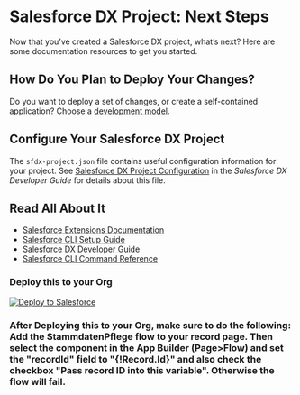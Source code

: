 # Salesforce DX Project: Next Steps

Now that you’ve created a Salesforce DX project, what’s next? Here are some documentation resources to get you started.

## How Do You Plan to Deploy Your Changes?

Do you want to deploy a set of changes, or create a self-contained application? Choose a [development model](https://developer.salesforce.com/tools/vscode/en/user-guide/development-models).

## Configure Your Salesforce DX Project

The `sfdx-project.json` file contains useful configuration information for your project. See [Salesforce DX Project Configuration](https://developer.salesforce.com/docs/atlas.en-us.sfdx_dev.meta/sfdx_dev/sfdx_dev_ws_config.htm) in the _Salesforce DX Developer Guide_ for details about this file.

## Read All About It

- [Salesforce Extensions Documentation](https://developer.salesforce.com/tools/vscode/)
- [Salesforce CLI Setup Guide](https://developer.salesforce.com/docs/atlas.en-us.sfdx_setup.meta/sfdx_setup/sfdx_setup_intro.htm)
- [Salesforce DX Developer Guide](https://developer.salesforce.com/docs/atlas.en-us.sfdx_dev.meta/sfdx_dev/sfdx_dev_intro.htm)
- [Salesforce CLI Command Reference](https://developer.salesforce.com/docs/atlas.en-us.sfdx_cli_reference.meta/sfdx_cli_reference/cli_reference.htm)

### Deploy this to your Org

<a href="https://githubsfdeploy.herokuapp.com?owner=afeichtner&repo=StammdatenPflege">
  <img alt="Deploy to Salesforce"
       src="https://raw.githubusercontent.com/afawcett/githubsfdeploy/master/deploy.png">
</a>

### After Deploying this to your Org, make sure to do the following: Add the StammdatenPflege flow to your record page. Then select the component in the App Builder (Page>Flow) and set the "recordId" field to "{!Record.Id}" and also check the checkbox "Pass record ID into this variable". Otherwise the flow will fail. 
